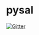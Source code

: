 # pysal

[![Gitter](https://badges.gitter.im/pysal/gsoc-regionalization.svg)](https://gitter.im/pysal/gsoc-regionalization?utm_source=badge&utm_medium=badge&utm_campaign=pr-badge&utm_content=badge)